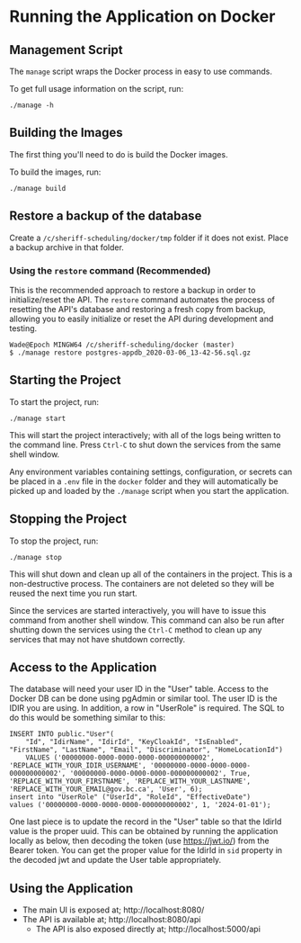 # Running the Application on Docker

## Management Script

The `manage` script wraps the Docker process in easy to use commands.

To get full usage information on the script, run:

```
./manage -h
```

## Building the Images

The first thing you'll need to do is build the Docker images.

To build the images, run:

```
./manage build
```

## Restore a backup of the database

Create a `/c/sheriff-scheduling/docker/tmp` folder if it does not exist.
Place a backup archive in that folder.

### Using the `restore` command (Recommended)

This is the recommended approach to restore a backup in order to initialize/reset the API. The `restore` command automates the process of resetting the API's database and restoring a fresh copy from backup, allowing you to easily initialize or reset the API during development and testing.

```
Wade@Epoch MINGW64 /c/sheriff-scheduling/docker (master)
$ ./manage restore postgres-appdb_2020-03-06_13-42-56.sql.gz
```

## Starting the Project

To start the project, run:

```
./manage start
```

This will start the project interactively; with all of the logs being written to the command line. Press `Ctrl-C` to shut down the services from the same shell window.

Any environment variables containing settings, configuration, or secrets can be placed in a `.env` file in the `docker` folder and they will automatically be picked up and loaded by the `./manage` script when you start the application.

## Stopping the Project

To stop the project, run:

```
./manage stop
```

This will shut down and clean up all of the containers in the project. This is a non-destructive process. The containers are not deleted so they will be reused the next time you run start.

Since the services are started interactively, you will have to issue this command from another shell window. This command can also be run after shutting down the services using the `Ctrl-C` method to clean up any services that may not have shutdown correctly.

## Access to the Application

The database will need your user ID in the "User" table. Access to the Docker DB can be done using pgAdmin or similar tool. The user ID is the IDIR you are using. In addition, a row in "UserRole" is required. The SQL to do this would be something similar to this:

```
INSERT INTO public."User"(
	"Id", "IdirName", "IdirId", "KeyCloakId", "IsEnabled", "FirstName", "LastName", "Email", "Discriminator", "HomeLocationId")
	VALUES ('00000000-0000-0000-0000-000000000002', 'REPLACE_WITH_YOUR_IDIR_USERNAME', '00000000-0000-0000-0000-000000000002', '00000000-0000-0000-0000-000000000002', True, 'REPLACE_WITH_YOUR_FIRSTNAME', 'REPLACE_WITH_YOUR_LASTNAME', 'REPLACE_WITH_YOUR_EMAIL@gov.bc.ca', 'User', 6);
insert into "UserRole" ("UserId", "RoleId", "EffectiveDate")
values ('00000000-0000-0000-0000-000000000002', 1, '2024-01-01');
```

One last piece is to update the record in the "User" table so that the IdirId value is the proper uuid. This can be obtained by running the application locally as below, then decoding the token (use https://jwt.io/) from the Bearer token. You can get the proper value for the IdirId in `sid` property in the decoded jwt and update the User table appropriately.

## Using the Application

- The main UI is exposed at; http://localhost:8080/
- The API is available at; http://localhost:8080/api
  - The API is also exposed directly at; http://localhost:5000/api
